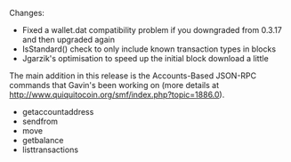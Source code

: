 Changes:
* Fixed a wallet.dat compatibility problem if you downgraded from 0.3.17 and then upgraded again
* IsStandard() check to only include known transaction types in blocks
* Jgarzik's optimisation to speed up the initial block download a little

The main addition in this release is the Accounts-Based JSON-RPC commands that Gavin's been working on (more details at http://www.quiquitocoin.org/smf/index.php?topic=1886.0).  
* getaccountaddress
* sendfrom
* move
* getbalance
* listtransactions
